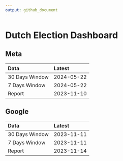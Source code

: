 ```yaml
---
output: github_document
---
```


# Dutch Election Dashboard



## Meta


|Data           |Latest     |
|:--------------|:----------|
|30 Days Window |2024-05-22 |
|7 Days Window  |2024-05-22 |
|Report         |2023-11-10 |

## Google


|Data           |Latest     |
|:--------------|:----------|
|30 Days Window |2023-11-11 |
|7 Days Window  |2023-11-11 |
|Report         |2023-11-14 |
